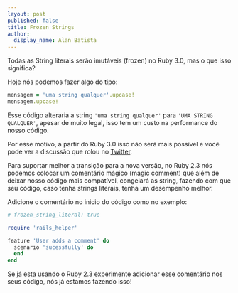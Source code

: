 ```yaml
---
layout: post
published: false
title: Frozen Strings
author:
  display_name: Alan Batista
---
```


Todas as String literais serão imutáveis (frozen) no Ruby 3.0, mas o que isso
significa?

Hoje nós podemos fazer algo do tipo:

```ruby
mensagem = 'uma string qualquer'.upcase!
mensagem.upcase!
```

Esse código alteraria a string `'uma string qualquer'` para `'UMA STRING
QUALQUER'`, apesar de muito legal, isso tem um custo na performance do nosso
código.

Por esse motivo, a partir do Ruby 3.0 isso não será mais possível e você pode
ver a discussão que rolou no [Twitter][disc_twitter].

Para suportar melhor a transição para a nova versão, no Ruby 2.3 nós podemos
colocar um comentário mágico (magic comment) que além de deixar nosso código
mais compatível, congelará as string, fazendo com que seu código, caso tenha
strings literais, tenha um desempenho melhor.

Adicione o comentário no inicio do código como no exemplo:

```ruby
# frozen_string_literal: true

require 'rails_helper'

feature 'User adds a comment' do
  scenario 'sucessfully' do
  end
end
```

Se já esta usando o Ruby 2.3 experimente adicionar esse comentário nos seus
código, nós já estamos fazendo isso!

[disc_twitter]:https://twitter.com/yukihiro_matz/status/634386185507311616

